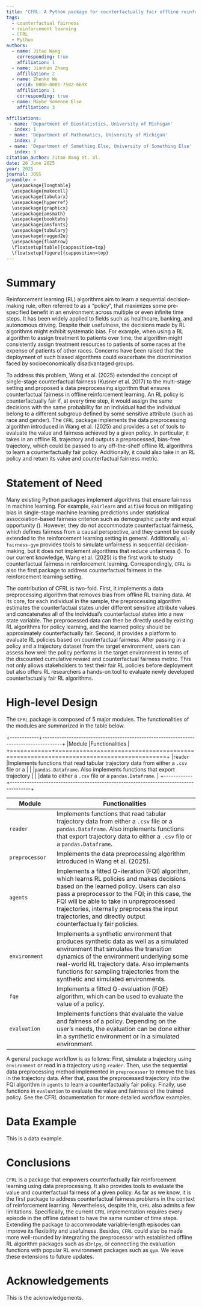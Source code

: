 ```yaml
---
title: "CFRL: A Python package for counterfactually fair offline reinforcement learning using data preprocessing"
tags:
  - counterfactual fairness
  - reinforcement learning
  - CFRL
  - Python
authors:
  - name: Jitao Wang
    corresponding: true 
    affiliation: 1
  - name: Jianhan Zhang
    affiliation: 2
  - name: Zhenke Wu
    orcid: 0000-0001-7582-669X
    affiliation: 1
    corresponding: true 
  - name: Maybe Someone Else
    affiliation: 3

affiliations:
 - name: 'Department of Biostatistics, University of Michigan'
   index: 1
 - name: 'Department of Mathematics, University of Michigan'
   index: 2
 - name: 'Department of Something Else, University of Something Else'
   index: 3
citation_author: Jitao Wang et. al.
date: 20 June 2025
year: 2025
journal: JOSS
preamble: >
  \usepackage{longtable}
  \usepackage{makecell}
  \usepackage{tabularx}
  \usepackage{hyperref}
  \usepackage{graphicx}
  \usepackage{amsmath}
  \usepackage{booktabs}
  \usepackage{amsfonts}
  \usepackage{tabulary}
  \usepackage{ragged2e}
  \usepackage{floatrow}
  \floatsetup[table]{capposition=top}
  \floatsetup[figure]{capposition=top}
---
```


# Summary

Reinforcement learning (RL) algorithms aim to learn a sequential
decision-making rule, often referred to as a “policy”, that maximizes
some pre-specified benefit in an environment across multiple or even
infinite time steps. It has been widely applied to fields such as
healthcare, banking, and autonomous driving. Despite their usefulness,
the decisions made by RL algorithms might exhibit systematic bias. For
example, when using a RL algorithm to assign treatment to patients over
time, the algorithm might consistently assign treatment resources to
patients of some races at the expense of patients of other races.
Concerns have been raised that the deployment of such biased algorithms
could exacerbate the discrimination faced by socioeconomically
disadvantaged groups.

To address this problem, Wang et al. (2025) extended the concept of
single-stage counterfactual fairness (Kusner et al. 2017) to the
multi-stage setting and proposed a data preprocessing algorithm that
ensures counterfactual fairness in offline reinforcement learning. An RL
policy is counterfactually fair if, at every time step, it would assign
the same decisions with the same probability for an individual had the
individual belong to a different subgroup defined by some sensitive
attribute (such as race and gender). The `CFRL` package implements the
data preprocessing algorithm introduced in Wang et al. (2025) and
provides a set of tools to evaluate the value and fairness achieved by a
given policy. In particular, it takes in an offline RL trajectory and
outputs a preprocessed, bias-free trajectory, which could be passed to
any off-the-shelf offline RL algorithms to learn a counterfactually fair
policy. Additionally, it could also take in an RL policy and return its
value and counterfactual fairness metric.

# Statement of Need

Many existing Python packages implement algorithms that ensure fairness
in machine learning. For example, `Fairlearn` and `aif360` focus on
mitigating bias in single-stage machine learning predictions under
statistical assocoiation-based fairness criterion such as demographic
parity and equal opportunity (). However, they do not accommodate
counterfactual fairness, which defines fairness from a causal
perspective, and they cannot be easily extended to the reinforcement
learning setting in general. Additionally, `ml-fairness-gym` provides
tools to simulate unfairness in sequential decision-making, but it does
not implement algorithms that reduce unfairness (). To our current
knowledge, Wang et al. (2025) is the first work to study counterfactual
fairness in reinforcement learning. Correspondingly, `CFRL` is also the
first package to address counterfactual fairness in the reinforcement
learning setting.

The contribution of CFRL is two-fold. First, it implements a data
preprocessing algorithm that removes bias from offline RL training data.
At its core, for each individual in the sample, the preprocessing
algorithm estimates the counterfactual states under different sensitive
attribute values and concatenates all of the individual’s counterfactual
states into a new state variable. The preprocessed data can then be
directly used by existing RL algorithms for policy learning, and the
learned policy should be approximately counterfactually fair. Second, it
provides a platform to evaluate RL policies based on counterfactual
fairness. After passing in a policy and a trajectory dataset from the
target environment, users can assess how well the policy performs in the
target environment in terms of the discounted cumulative reward and
counterfactual fairness metric. This not only allows stakeholders to
test their fair RL policies before deployment but also offers RL
researchers a hands-on tool to evaluate newly developed counterfactually
fair RL algorithms.

# High-level Design

The `CFRL` package is composed of 5 major modules. The functionalities
of the modules are summarized in the table below.

+------------+--------------------------------------------------------------------------------------+
|Module      |Functionalities                                                                       |
+============+======================================================================================+
|`reader`    |Implements functions that read tabular trajectory data from either a `.csv` file or a |
|            |`pandas.Dataframe`. Also implements functions that export trajectory                  |
|            |data to either a `.csv` file or a `pandas.Dataframe`.                                 |
+------------+--------------------------------------------------------------------------------------+

<table>
<colgroup>
<col style="width: 25%" />
<col style="width: 75%" />
</colgroup>
<thead>
<tr class="header">
<th>Module</th>
<th>Functionalities</th>
</tr>
</thead>
<tbody>
<tr class="odd">
<td><code>reader</code></td>
<td>Implements functions that read tabular trajectory data from either a
<code>.csv</code> file or a <code>pandas.Dataframe</code>. Also
implements functions that export trajectory data to either a
<code>.csv</code> file or a <code>pandas.Dataframe</code>.</td>
</tr>
<tr class="even">
<td><code>preprocessor</code></td>
<td>Implements the data preprocessing algorithm introduced in Wang et
al. (2025).</td>
</tr>
<tr class="odd">
<td><code>agents</code></td>
<td>Implements a fitted Q-iteration (FQI) algorithm, which learns RL
policies and makes decisions based on the learned policy. Users can also
pass a preprocessor to the FQI; in this case, the FQI will be able to
take in unpreprocessed trajectories, internally preprocess the input
trajectories, and directly output counterfactually fair policies.</td>
</tr>
<tr class="even">
<td><code>environment</code></td>
<td>Implements a synthetic environment that produces synthetic data as
well as a simulated environment that simulates the transition dynamics
of the environment underlying some real-world RL trajectory data. Also
implements functions for sampling trajectories from the synthetic and
simulated environments.</td>
</tr>
<tr class="odd">
<td><code>fqe</code></td>
<td>Implements a fitted Q-evaluation (FQE) algorithm, which can be used
to evaluate the value of a policy.</td>
</tr>
<tr class="even">
<td><code>evaluation</code></td>
<td>Implements functions that evaluate the value and fairness of a
policy. Depending on the user’s needs, the evaluation can be done either
in a synthetic environment or in a simulated environment.</td>
</tr>
</tbody>
</table>

A general package workflow is as follows: First, simulate a trajectory
using `environment` or read in a trajectory using `reader`. Then, use
the sequential data preprocessing method implemented in `preprocessor`
to remove the bias in the trajectory data. After that, pass the
preprocessed trajectory into the FQI algorithm in `agents` to learn a
counterfactually fair policy. Finally, use functions in `evaluation` to
evaluate the value and fairness of the trained policy. See the CFRL
documentation for more detailed workflow examples.

# Data Example

This is a data example.

# Conclusions

`CFRL` is a package that empowers counterfactually fair reinforcement
learning using data preprocessing. It also provides tools to evaluate
the value and counterfactual fairness of a given policy. As far as we
know, it is the first package to address counterfactual fairness
problems in the context of reinforcement learning. Nevertheless, despite
this, `CFRL` also admits a few limitations. Specifically, the current
`CFRL` implementation requires every episode in the offline dataset to
have the same number of time steps. Extending the package to accommodate
variable-length episodes can improve its flexibility and usefulness.
Besides, `CFRL` could also be made more well-rounded by integrating the
preprocessor with established offline RL algorithm packages such as
`d3rlpy`, or connecting the evaluation functions with popular RL
environment packages such as `gym`. We leave these extensions to future
updates.

# Acknowledgements

This is the acknowledgements.
